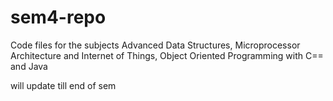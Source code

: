 # sem4-repo
Code files for the subjects Advanced Data Structures, Microprocessor Architecture and Internet of Things, Object Oriented Programming with C== and Java

will update till end of sem
